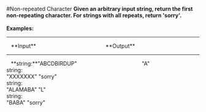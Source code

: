 #Non-repeated Character
**Given an arbitrary input string, return the first non-repeating character. For strings with all repeats, return 'sorry'.**
<br />
<br />
**Examples:**
<hr />
&nbsp;&nbsp;&nbsp;**Input**&nbsp;&nbsp;&nbsp;&nbsp;&nbsp;&nbsp;&nbsp;&nbsp;&nbsp;&nbsp;&nbsp;&nbsp;&nbsp;&nbsp;&nbsp;&nbsp;&nbsp;&nbsp;&nbsp;&nbsp;&nbsp;&nbsp;&nbsp;&nbsp;&nbsp;&nbsp;&nbsp;&nbsp;&nbsp;&nbsp;&nbsp;&nbsp;&nbsp;&nbsp;&nbsp;&nbsp;&nbsp;&nbsp;&nbsp;&nbsp;&nbsp;&nbsp;&nbsp;&nbsp;&nbsp;&nbsp;**Output**
<hr />
&nbsp;&nbsp;&nbsp;**string:**"ABCDBIRDUP"&nbsp;&nbsp;&nbsp;&nbsp;&nbsp;&nbsp;&nbsp;&nbsp;&nbsp;&nbsp;&nbsp;&nbsp;&nbsp;&nbsp;&nbsp;&nbsp;&nbsp;&nbsp;&nbsp;&nbsp;&nbsp;&nbsp;&nbsp;&nbsp;&nbsp;&nbsp;&nbsp;&nbsp;&nbsp;&nbsp;&nbsp;&nbsp;&nbsp;&nbsp;&nbsp;&nbsp;&nbsp;&nbsp;&nbsp;&nbsp;&nbsp;&nbsp;&nbsp;"A"
<br />
string:
<br />
"XXXXXXX"	"sorry"
<br />
string:
<br />
"ALAMABA"	"L"
<br />
string:
<br />
"BABA"	"sorry"
